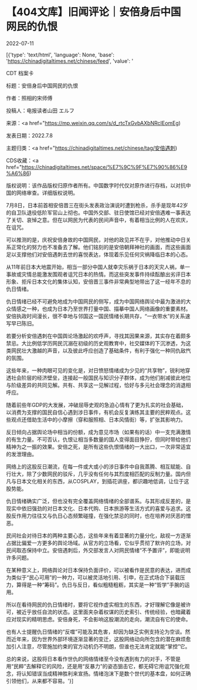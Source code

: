 # 【404文库】旧闻评论｜安倍身后中国网民的仇恨

2022-07-11

[{'type': 'text/html', 'language': None, 'base': 'https://chinadigitaltimes.net/chinese/feed', 'value': '

CDT 档案卡

标题：安倍身后中国网民的仇恨

作者：照相的宋师傅

投稿人：电报读者山田 エルフ

来源：<a href="https://mp.weixin.qq.com/s/d_rtcTxGvbAXbNRcIEomEg)

发表日期：2022.7.8

主题归类：<a href="https://chinadigitaltimes.net/chinese/tag/安倍遇刺)

CDS收藏：<a href="https://chinadigitaltimes.net/space/%E7%9C%9F%E7%90%86%E9%A6%86)

版权说明：该作品版权归原作者所有。中国数字时代仅对原作进行存档，以对抗中国的网络审查。详细版权说明。





7月8日，日本前首相安倍晋三在街头发表政治演说时遭到枪杀，杀手是现年42岁的自卫队退役低阶军官山上彻也。中国外交部、驻日使馆已经对安倍遇难一事表达了关切、哀悼之意。但在以网民为代表的民间声音中，有着相当比例的人在欢庆，在诅咒。

可以推测的是，庆祝安倍身故的中国网民，对他的政见并不在乎，对他推动中日关系正常化的努力也不准备去了解。他们铭刻的是安倍朝拜神社的画面，而这些画面足以支撑他们对安倍遇刺去世的喜悦表达，体现着乐见任何灾祸降临日本的心态。

从11年前日本大地震开始，相当一部分中国人就幸灾乐祸于日本的天灾人祸，单一事故或灾情总能激发围观者诅咒日本的热情。而这些突发事件持续酝酿出劣评日本形象、拒斥日本文化的集体认知，安倍晋三事件非常典型地带出了这一经年不息的仇日情绪。

仇日情绪已经不可避免地成为中国网民的侧写，成为中国网络舆论中最为激进的大众情感之一种，也成为日本乃至世界打量中国、描摹中国人网络画像的重要素材。安倍执政时间漫长，很不幸地与邻国这一国民情绪长期共存，“一衣带水”的关系速写早已陈旧。

若要分析安倍遇刺在中国舆论场激起的欢呼声，寻找其因果来源，其实存在着颇多禁忌。大比例低学历网民沉溺在初级的历史观教育中，社交媒体的下沉渗透，为这类网民壮大激越的声音，以及彼此呼应创造了基础条件，有利于强化一种同仇敌忾的氛围。

这些年来，一种肉眼可见的变化是，对日愤怒情绪成为少见的“共享物”，锐利地穿透社会阶层的经济壁垒，连接起一般国民与知识分子群体，成为他们削减彼此地位与阶级差异的共同见解。共有、共享这一见解过程，恰好与多元社会理念的消退相呼应。

随着前些年GDP的大发展，冲破屈辱史观的急迫心情有了更为扎实的社会基础，以消费为支撑的国民自信心遇到涉日事件，有机会反复演练其主要的民粹观点。这些观点还借助生活中的小摩擦（穿和服照相、日本风情街）等，扩张其影响力。

反日倾向占据舆论场中相当的份额，成为意见市场（如果有的话）中一支充满激情的有生力量。不可否认，仇恨让相当多数量的国人变得面目狰狞，但同时带给他们精神为之一振的效果。安倍之死，是所有这些仇恨情绪的一大出口，一次非常适宜的发泄理由。

网络上的这股反日潮流，在每一件或大或小的涉日事件中自我蒸腾、相互赋能、自行壮大，除了少数网民的驳斥，几乎没有任何与其烈度相匹配的反制力量。国内但凡与日本文化相关的东西，从COSPLAY，到插花讲座，都识趣地低调，让位于这股势能。

仇日情绪确实广泛，但也没有完全覆盖网络情绪的全部谱系。与其形成反差的，是现实中依旧强劲的对日本文化、日本代购、日本旅游等生活方式的喜爱与追求。这股反作用力往往又与仇日心态频繁碰撞，在强化禁忌的同时，也在培养对厌恶的憎恶。

民间社会对待日本的两种主要心态，这些年来有着显著的力量分化，敌视一方逐渐占据比偏爱一方更多的舆论场域。从官方的立场看，它似乎贯彻了默许的立场，对民间取态保持中立。安倍遇刺后，外交部发言人对网民情绪“不予置评”，即能说明许多问题。

在某种意义上，网络舆论对日本保持负面评价，可以被看作是民意的表达，进而成为类似于“民心可用”的一种力，可以被灵活地引用、引申，在正式场合下装载压力，算得是一种“筹码”。仇日与反日，看似粗糙粗粝，其实是一种“哲学”手腕的运用。

所以在看待网民的仇日情绪时，要将它视作虚实相生的东西，才好理解它像是被许可，被近乎放任自流的状态。这里面夹杂着权谋的历史索引、传统经验，也暗藏着应对现实的精明思虑。安倍身死，不会影响这股潮流的走向，潮流自有它的使命。

也有人士提醒仇日情绪的“反噬”可能及其危害，却因为缺乏实例支持沦为空谈。然而近年来，因为世界外部环境逐渐显著的变迁，这股网络动向所包含的潜在麻烦愈加引人注意，尽管施加约束的官方动机仍不明朗，但谁也无法肯定就能“掌控”它。

总的来说，这股将日本看作世仇的网络情绪至今没有遇到有力的对手，不管是用“民粹”去解释它的风险，还是用“反暴力”的姿态狙击它，都无碍它用诅咒强化观念，将认知错误当成精神胜利来宣扬。情绪泡沫下是数个世代的基本盘，如何正确引领他们，从来都不容易。'}]